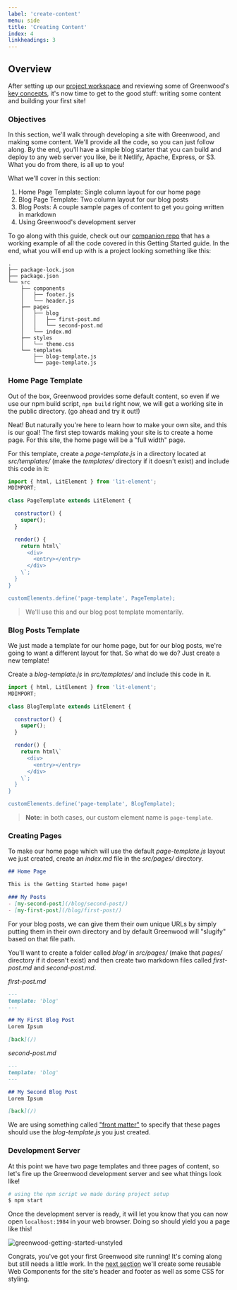 ```yaml
---
label: 'create-content'
menu: side
title: 'Creating Content'
index: 4
linkheadings: 3
---
```


## Overview
After setting up our [project workspace](/getting-started/project-setup/) and reviewing some of Greenwood's [key concepts](/getting-started/key-concepts/), it's now time to get to the good stuff: writing some content and building your first site!

### Objectives
In this section, we'll walk through developing a site with Greenwood, and making some content.  We'll provide all the code, so you can just follow along.  By the end, you'll have a simple blog starter that you can build and deploy to any web server you like, be it Netlify, Apache, Express, or S3.  What you do from there, is all up to you!

What we'll cover in this section:

1. Home Page Template: Single column layout for our home page
1. Blog Page Template: Two column layout for our blog posts
1. Blog Posts: A couple sample pages of content to get you going written in markdown
1. Using Greenwood's development server

To go along with this guide, check out our [companion repo](https://github.com/ProjectEvergreen/greenwood-getting-started) that has a working example of all the code covered in this Getting Started guide.  In the end, what you will end up with is a project looking something like this:
``` shell
.
├── package-lock.json
├── package.json
└── src
    ├── components
    │   ├── footer.js
    │   └── header.js
    ├── pages
    │   ├── blog
    │   │   ├── first-post.md
    │   │   └── second-post.md
    │   └── index.md
    ├── styles
    │   └── theme.css
    └── templates
        ├── blog-template.js
        └── page-template.js
```

### Home Page Template
Out of the box, Greenwood provides some default content, so even if we use our npm build script, `npm build` right now, we will get a working site in the public directory.  (go ahead and try it out!)


Neat!  But naturally you're here to learn how to make your own site, and this is our goal!  The first step towards making your site is to create a home page.  For this site, the home page will be a "full width" page.

For this template, create a _page-template.js_ in a directory located at _src/templates/_ (make the _templates/_ directory if it doesn't exist) and include this code in it:
```javascript
import { html, LitElement } from 'lit-element';
MDIMPORT;

class PageTemplate extends LitElement {

  constructor() {
    super();
  }

  render() {
    return html\`
      <div>
        <entry></entry>
      </div>
    \`;
  }
}

customElements.define('page-template', PageTemplate);
```

> We'll use this and our blog post template momentarily.

### Blog Posts Template
We just made a template for our home page, but for our blog posts, we're going to want a different layout for that.  So what do we do?   Just create a new template!

Create a _blog-template.js_ in _src/templates/_ and include this code in it.
```javascript
import { html, LitElement } from 'lit-element';
MDIMPORT;

class BlogTemplate extends LitElement {

  constructor() {
    super();
  }

  render() {
    return html\`
      <div>
        <entry></entry>
      </div>
    \`;
  }
}

customElements.define('page-template', BlogTemplate);
```

> **Note**: in both cases, our custom element name is `page-template`.

### Creating Pages
To make our home page which will use the default _page-template.js_ layout we just created, create an _index.md_ file in the _src/pages/_ directory.

```md
## Home Page

This is the Getting Started home page!

### My Posts
- [my-second-post](/blog/second-post/)
- [my-first-post](/blog/first-post/)
```


For your blog posts, we can give them their own unique URLs by simply putting them in their own directory and by default Greenwood will "slugify" based on that file path.

You'll want to create a folder called _blog/_ in _src/pages/_ (make that _pages/_ directory if it doesn't exist) and then create two markdown files called _first-post.md_ and _second-post.md_.

_first-post.md_
```md
---
template: 'blog'
---

## My First Blog Post
Lorem Ipsum

[back](/)
```

_second-post.md_
```md
---
template: 'blog'
---

## My Second Blog Post
Lorem Ipsum

[back](/)
```

We are using something called ["front matter"](/docs/front-matter) to specify that these pages should use the _blog-template.js_ you just created.

### Development Server
At this point we have two page templates and three pages of content, so let's fire up the Greenwood development server and see what things look like!

```bash
# using the npm script we made during project setup
$ npm start
```

Once the development server is ready, it will let you know that you can now open `localhost:1984` in your web browser.  Doing so should yield you a page like this!

![greenwood-getting-started-unstyled](https://s3.amazonaws.com/hosted.greenwoodjs.io/getting-started-repo-unstyled-partial.png)


Congrats, you've got your first Greenwood site running!  It's coming along but still needs a little work.  In the [next section](/getting-started/branding/) we'll create some reusable Web Components for the site's header and footer as well as some CSS for styling.